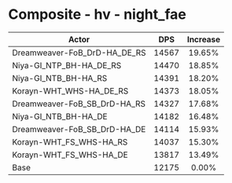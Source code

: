 # Composite - hv - night_fae
| Actor | DPS | Increase |
|---|:---:|:---:|
|Dreamweaver-FoB_DrD-HA_DE_RS|14567|19.65%|
|Niya-GI_NTP_BH-HA_DE_RS|14470|18.85%|
|Niya-GI_NTB_BH-HA_RS|14391|18.20%|
|Korayn-WHT_WHS-HA_DE_RS|14373|18.05%|
|Dreamweaver-FoB_SB_DrD-HA_RS|14327|17.68%|
|Niya-GI_NTB_BH-HA_DE|14182|16.48%|
|Dreamweaver-FoB_SB_DrD-HA_DE|14114|15.93%|
|Korayn-WHT_FS_WHS-HA_RS|14037|15.30%|
|Korayn-WHT_FS_WHS-HA_DE|13817|13.49%|
|Base|12175|0.00%|
